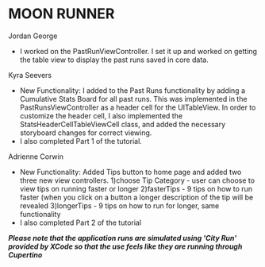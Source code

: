 # MOON RUNNER

Jordan George
- I worked on the PastRunViewController. I set it up and worked on getting the table view to display the past runs saved in core data. 

Kyra Seevers
- New Functionality: I added to the Past Runs functionality by adding a Cumulative Stats Board for all past runs. This was implemented in the PastRunsViewController as a header cell for the UITableView. In order to customize the header cell, I also implemented the StatsHeaderCellTableViewCell class, and added the necessary storyboard changes for correct viewing.
- I also completed Part 1 of the tutorial.


Adrienne Corwin
- New Functionality: Added Tips button to home page and added two three new view controllers.
1)choose Tip Category - user can choose to view tips on running faster or longer
2)fasterTips - 9 tips on how to run faster (when you click on a button a longer description of the tip will be revealed
3)longerTips - 9 tips on how to run for longer, same functionality
- I also completed Part 2 of the tutorial

***Please note that the application runs are simulated using 'City Run' provided by XCode so that the use feels like they are running through Cupertino***
